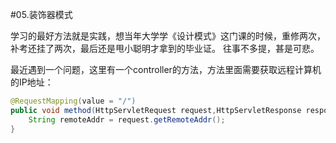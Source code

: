 #05.装饰器模式

  学习的最好方法就是实践，想当年大学学《设计模式》这门课的时候，重修两次，补考还挂了两次，最后还是甩小聪明才拿到的毕业证。
往事不多提，甚是可悲。

  最近遇到一个问题，这里有一个controller的方法，方法里面需要获取远程计算机的IP地址：
  
```java
@RequestMapping(value = "/")
public void method(HttpServletRequest request,HttpServletResponse response) {
    String remoteAddr = request.getRemoteAddr();
}
```
